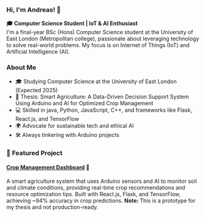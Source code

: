 ### Hi, I'm Andreas! 👋
<b>🎓 Computer Science Student | IoT & AI Enthusiast </b><br>
I'm a final-year BSc (Hons) Computer Science student at the University of East London (Metropolitan college), passionate about leveraging technology to solve real-world problems. My focus is on Internet of Things (IoT) and Artificial Intelligence (AI).

###  About Me
- 🎓 Studying Computer Science at the University of East London (Expected 2025)
- 🔬 Thesis: Smart Agriculture: A Data-Driven Decision Support System Using Arduino and AI for Optimized Crop Management
- 💻 Skilled in java, Python, JavaScript, C++, and frameworks like Flask, React.js, and TensorFlow
- 🌍 Advocate for sustainable tech and ethical AI
- 🛠️ Always tinkering with Arduino projects

### 🚀 Featured Project
#### [Crop Management Dashboard](https://github.com/Evang2/crop-management-dashboard) 🌾
A smart agriculture system that uses Arduino sensors and AI to monitor soil and climate conditions, providing real-time crop recommendations and resource optimization tips. Built with React.js, Flask, and TensorFlow, achieving ~94% accuracy in crop predictions.
<b> Note: </b> This is a prototype for my thesis and not production-ready.




